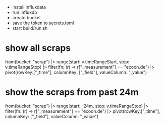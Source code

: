 - install influxdata
- run influxdb
- create bucket
- save the token to secrets.toml
- start build/run.sh

# show all scraps
from(bucket: "scrap")
  |> range(start: v.timeRangeStart, stop: v.timeRangeStop)
  |> filter(fn: (r) => r["_measurement"] == "ecoon.de")
  |> pivot(rowKey:["_time"], columnKey: ["_field"], valueColumn: "_value")

# show the scraps from past 24m
from(bucket: "scrap")
  |> range(start: -24m, stop: v.timeRangeStop)
  |> filter(fn: (r) => r["_measurement"] == "ecoon.de")
  |> pivot(rowKey:["_time"], columnKey: ["_field"], valueColumn: "_value")


    
